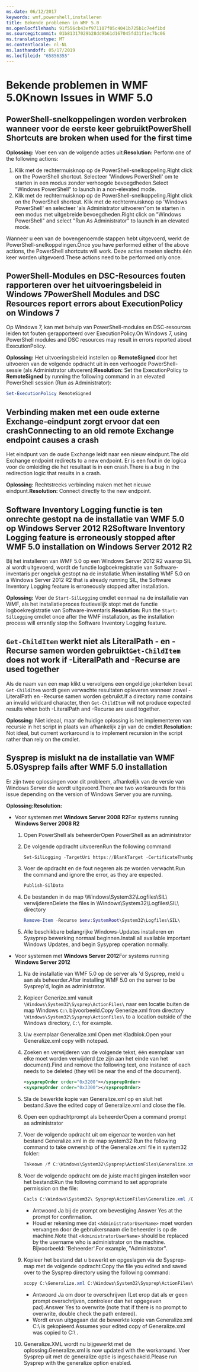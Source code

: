 ```yaml
---
ms.date: 06/12/2017
keywords: wmf,powershell,installeren
title: Bekende problemen in WMF 5.0
ms.openlocfilehash: 91f556cb43ef971107f05c4041b725b1c7e4f1bd
ms.sourcegitcommit: 01b81317029b28dd9b61d167045fd31f1ec7bc06
ms.translationtype: MT
ms.contentlocale: nl-NL
ms.lasthandoff: 05/17/2019
ms.locfileid: "65856355"
---
```

# <a name="known-issues-in-wmf-50"></a><span data-ttu-id="125ed-103">Bekende problemen in WMF 5.0</span><span class="sxs-lookup"><span data-stu-id="125ed-103">Known Issues in WMF 5.0</span></span>

## <a name="powershell-shortcuts-are-broken-when-used-for-the-first-time"></a><span data-ttu-id="125ed-104">PowerShell-snelkoppelingen worden verbroken wanneer voor de eerste keer gebruikt</span><span class="sxs-lookup"><span data-stu-id="125ed-104">PowerShell Shortcuts are broken when used for the first time</span></span>

<span data-ttu-id="125ed-105">**Oplossing:** Voer een van de volgende acties uit:</span><span class="sxs-lookup"><span data-stu-id="125ed-105">**Resolution:** Perform one of the following actions:</span></span>

1. <span data-ttu-id="125ed-106">Klik met de rechtermuisknop op de PowerShell-snelkoppeling.</span><span class="sxs-lookup"><span data-stu-id="125ed-106">Right click on the PowerShell shortcut.</span></span> <span data-ttu-id="125ed-107">Selecteer 'Windows PowerShell' om te starten in een modus zonder verhoogde bevoegdheden.</span><span class="sxs-lookup"><span data-stu-id="125ed-107">Select "Windows PowerShell" to launch in a non-elevated mode.</span></span>
2. <span data-ttu-id="125ed-108">Klik met de rechtermuisknop op de PowerShell-snelkoppeling.</span><span class="sxs-lookup"><span data-stu-id="125ed-108">Right click on the PowerShell shortcut.</span></span> <span data-ttu-id="125ed-109">Klik met de rechtermuisknop op 'Windows PowerShell' en selecteer 'als Administrator uitvoeren"om te starten in een modus met uitgebreide bevoegdheden.</span><span class="sxs-lookup"><span data-stu-id="125ed-109">Right click on "Windows PowerShell" and select "Run As Administrator" to launch in an elevated mode.</span></span>

<span data-ttu-id="125ed-110">Wanneer u een van de bovengenoemde stappen hebt uitgevoerd, werkt de PowerShell-snelkoppelingen.</span><span class="sxs-lookup"><span data-stu-id="125ed-110">Once you have performed either of the above actions, the PowerShell shortcuts will work.</span></span> <span data-ttu-id="125ed-111">Deze acties moeten slechts één keer worden uitgevoerd.</span><span class="sxs-lookup"><span data-stu-id="125ed-111">These actions need to be performed only once.</span></span>

## <a name="powershell-modules-and-dsc-resources-report-errors-about-executionpolicy-on-windows-7"></a><span data-ttu-id="125ed-112">PowerShell-Modules en DSC-Resources fouten rapporteren over het uitvoeringsbeleid in Windows 7</span><span class="sxs-lookup"><span data-stu-id="125ed-112">PowerShell Modules and DSC Resources report errors about ExecutionPolicy on Windows 7</span></span>

<span data-ttu-id="125ed-113">Op Windows 7, kan met behulp van PowerShell-modules en DSC-resources leiden tot fouten gerapporteerd over ExecutionPolicy.</span><span class="sxs-lookup"><span data-stu-id="125ed-113">On Windows 7, using PowerShell modules and DSC resources may result in errors reported about ExecutionPolicy.</span></span>

<span data-ttu-id="125ed-114">**Oplossing:** Het uitvoeringsbeleid instellen op **RemoteSigned** door het uitvoeren van de volgende opdracht uit in een verhoogde PowerShell-sessie (als Administrator uitvoeren):</span><span class="sxs-lookup"><span data-stu-id="125ed-114">**Resolution:** Set the ExecutionPolicy to **RemoteSigned** by running the following command in an elevated PowerShell session (Run as Administrator):</span></span>

```powershell
Set-ExecutionPolicy RemoteSigned
```

## <a name="connecting-to-an-old-remote-exchange-endpoint-causes-a-crash"></a><span data-ttu-id="125ed-115">Verbinding maken met een oude externe Exchange-eindpunt zorgt ervoor dat een crash</span><span class="sxs-lookup"><span data-stu-id="125ed-115">Connecting to an old remote Exchange endpoint causes a crash</span></span>

<span data-ttu-id="125ed-116">Het eindpunt van de oude Exchange leidt naar een nieuw eindpunt.</span><span class="sxs-lookup"><span data-stu-id="125ed-116">The old Exchange endpoint redirects to a new endpoint.</span></span> <span data-ttu-id="125ed-117">Er is een fout in de logica voor de omleiding die het resultaat is in een crash.</span><span class="sxs-lookup"><span data-stu-id="125ed-117">There is a bug in the redirection logic that results in a crash.</span></span>

<span data-ttu-id="125ed-118">**Oplossing:** Rechtstreeks verbinding maken met het nieuwe eindpunt.</span><span class="sxs-lookup"><span data-stu-id="125ed-118">**Resolution:** Connect directly to the new endpoint.</span></span>

## <a name="software-inventory-logging-feature-is-erroneously-stopped-after-wmf-50-installation-on-windows-server-2012-r2"></a><span data-ttu-id="125ed-119">Software Inventory Logging functie is ten onrechte gestopt na de installatie van WMF 5.0 op Windows Server 2012 R2</span><span class="sxs-lookup"><span data-stu-id="125ed-119">Software Inventory Logging feature is erroneously stopped after WMF 5.0 installation on Windows Server 2012 R2</span></span>

<span data-ttu-id="125ed-120">Bij het installeren van WMF 5.0 op een Windows Server 2012 R2 waarop SIL al wordt uitgevoerd, wordt de functie logboekregistratie van Software-inventaris per ongeluk gestopt na de installatie.</span><span class="sxs-lookup"><span data-stu-id="125ed-120">When installing WMF 5.0 on a Windows Server 2012 R2 that is already running SIL, the Software Inventory Logging feature is erroneously stopped after installation.</span></span>

<span data-ttu-id="125ed-121">**Oplossing:** Voer de `Start-SilLogging` cmdlet eenmaal na de installatie van WMF, als het installatieproces foutievelijk stopt met de functie logboekregistratie van Software-inventaris.</span><span class="sxs-lookup"><span data-stu-id="125ed-121">**Resolution:** Run the `Start-SilLogging` cmdlet once after the WMF installation, as the installation process will errantly stop the Software Inventory Logging feature.</span></span>

## <a name="get-childitem-does-not-work-if--literalpath-and--recurse-are-used-together"></a><span data-ttu-id="125ed-122">`Get-ChildItem` werkt niet als LiteralPath - en - Recurse samen worden gebruikt</span><span class="sxs-lookup"><span data-stu-id="125ed-122">`Get-ChildItem` does not work if -LiteralPath and -Recurse are used together</span></span>

<span data-ttu-id="125ed-123">Als de naam van een map klikt u vervolgens een ongeldige jokerteken bevat `Get-ChildItem` wordt geen verwachte resultaten opleveren wanneer zowel - LiteralPath en -Recurse samen worden gebruikt.</span><span class="sxs-lookup"><span data-stu-id="125ed-123">If a directory name contains an invalid wildcard character, then `Get-ChildItem` will not produce expected results when both -LiteralPath and -Recurse are used together.</span></span>

<span data-ttu-id="125ed-124">**Oplossing:** Niet ideaal, maar de huidige oplossing is het implementeren van recursie in het script in plaats van afhankelijk zijn van de cmdlet.</span><span class="sxs-lookup"><span data-stu-id="125ed-124">**Resolution:** Not ideal, but current workaround is to implement recursion in the script rather than rely on the cmdlet.</span></span>

## <a name="sysprep-fails-after-wmf-50-installation"></a><span data-ttu-id="125ed-125">Sysprep is mislukt na de installatie van WMF 5.0</span><span class="sxs-lookup"><span data-stu-id="125ed-125">Sysprep fails after WMF 5.0 installation</span></span>

<span data-ttu-id="125ed-126">Er zijn twee oplossingen voor dit probleem, afhankelijk van de versie van Windows Server die wordt uitgevoerd.</span><span class="sxs-lookup"><span data-stu-id="125ed-126">There are two workarounds for this issue depending on the version of Windows Server you are running.</span></span>

<span data-ttu-id="125ed-127">**Oplossing:**</span><span class="sxs-lookup"><span data-stu-id="125ed-127">**Resolution:**</span></span>

- <span data-ttu-id="125ed-128">Voor systemen met **Windows Server 2008 R2**</span><span class="sxs-lookup"><span data-stu-id="125ed-128">For systems running **Windows Server 2008 R2**</span></span>
  1. <span data-ttu-id="125ed-129">Open PowerShell als beheerder</span><span class="sxs-lookup"><span data-stu-id="125ed-129">Open PowerShell as an administrator</span></span>
  2. <span data-ttu-id="125ed-130">De volgende opdracht uitvoeren</span><span class="sxs-lookup"><span data-stu-id="125ed-130">Run the following command</span></span>

     ```powershell
     Set-SilLogging -TargetUri https://BlankTarget -CertificateThumbprint 0123456789
     ```

  3. <span data-ttu-id="125ed-131">Voer de opdracht en de fout negeren als ze worden verwacht.</span><span class="sxs-lookup"><span data-stu-id="125ed-131">Run the command and ignore the error, as they are expected.</span></span>

     ```powershell
     Publish-SilData
     ```

  4. <span data-ttu-id="125ed-132">De bestanden in de map \Windows\System32\Logfiles\SIL\ verwijderen</span><span class="sxs-lookup"><span data-stu-id="125ed-132">Delete the files in  \Windows\System32\Logfiles\SIL\ directory</span></span>

     ```powershell
     Remove-Item -Recurse $env:SystemRoot\System32\Logfiles\SIL\
     ```

  5. <span data-ttu-id="125ed-133">Alle beschikbare belangrijke Windows-Updates installeren en Sysyprep bewerking normaal beginnen.</span><span class="sxs-lookup"><span data-stu-id="125ed-133">Install all available important Windows Updates, and begin Sysyprep operation normally.</span></span>

- <span data-ttu-id="125ed-134">Voor systemen met **Windows Server 2012**</span><span class="sxs-lookup"><span data-stu-id="125ed-134">For systems running **Windows Server 2012**</span></span>
  1. <span data-ttu-id="125ed-135">Na de installatie van WMF 5.0 op de server als 'd Sysprep, meld u aan als beheerder.</span><span class="sxs-lookup"><span data-stu-id="125ed-135">After installing WMF 5.0 on the server to be Sysprep'd, login as administrator.</span></span>
  2. <span data-ttu-id="125ed-136">Kopieer Generize.xml vanuit `\Windows\System32\Sysprep\ActionFiles\` naar een locatie buiten de map Windows `C:\` bijvoorbeeld.</span><span class="sxs-lookup"><span data-stu-id="125ed-136">Copy Generize.xml from directory `\Windows\System32\Sysprep\ActionFiles\` to a location outside of the Windows directory, `C:\` for example.</span></span>
  3. <span data-ttu-id="125ed-137">Uw exemplaar Generalize.xml Open met Kladblok.</span><span class="sxs-lookup"><span data-stu-id="125ed-137">Open your Generalize.xml copy with notepad.</span></span>
  4. <span data-ttu-id="125ed-138">Zoeken en verwijderen van de volgende tekst, één exemplaar van elke moet worden verwijderd (ze zijn aan het einde van het document).</span><span class="sxs-lookup"><span data-stu-id="125ed-138">Find and remove the following text, one instance of each needs to be deleted (they will be near the end of the document).</span></span>

     ```xml
     <sysprepOrder order="0x3200"></sysprepOrder>
     <sysprepOrder order="0x3300"></sysprepOrder>
     ```

  5. <span data-ttu-id="125ed-139">Sla de bewerkte kopie van Generalize.xml op en sluit het bestand.</span><span class="sxs-lookup"><span data-stu-id="125ed-139">Save the edited copy of Generalize.xml and close the file.</span></span>
  6. <span data-ttu-id="125ed-140">Open een opdrachtprompt als beheerder</span><span class="sxs-lookup"><span data-stu-id="125ed-140">Open a command prompt as administrator</span></span>
  7. <span data-ttu-id="125ed-141">Voer de volgende opdracht uit om eigenaar te worden van het bestand Generalize.xml in de map system32:</span><span class="sxs-lookup"><span data-stu-id="125ed-141">Run the following command to take ownership of the Generalize.xml file in system32 folder:</span></span>

     ```powershell
     Takeown /f C:\Windows\System32\Sysprep\ActionFiles\Generalize.xml
     ```

  8. <span data-ttu-id="125ed-142">Voer de volgende opdracht om de juiste machtigingen instellen voor het bestand:</span><span class="sxs-lookup"><span data-stu-id="125ed-142">Run the following command to set appropriate permission on the file:</span></span>

     ```powershell
     Cacls C:\Windows\System32\ Sysprep\ActionFiles\Generalize.xml /G `<AdministratorUserName>`:F
     ```

     - <span data-ttu-id="125ed-143">Antwoord Ja bij de prompt om bevestiging.</span><span class="sxs-lookup"><span data-stu-id="125ed-143">Answer Yes at the prompt for confirmation.</span></span>
     - <span data-ttu-id="125ed-144">Houd er rekening mee dat `<AdministratorUserName>` moet worden vervangen door de gebruikersnaam die beheerder is op de machine.</span><span class="sxs-lookup"><span data-stu-id="125ed-144">Note that `<AdministratorUserName>` should be replaced by the username who is administrator on the machine.</span></span> <span data-ttu-id="125ed-145">Bijvoorbeeld: 'Beheerder'.</span><span class="sxs-lookup"><span data-stu-id="125ed-145">For example, "Administrator".</span></span>

  9. <span data-ttu-id="125ed-146">Kopieer het bestand dat u bewerkt en opgeslagen via de Sysprep-map met de volgende opdracht:</span><span class="sxs-lookup"><span data-stu-id="125ed-146">Copy the file you edited and saved over to the Sysprep directory using the following command:</span></span>

     ```powershell
     xcopy C:\Generalize.xml C:\Windows\System32\Sysprep\ActionFiles\Generalize.xml
     ```

     - <span data-ttu-id="125ed-147">Antwoord Ja om door te overschrijven (Let erop dat als er geen prompt overschrijven, controleer dan het opgegeven pad).</span><span class="sxs-lookup"><span data-stu-id="125ed-147">Answer Yes to overwrite (note that if there is no prompt to overwrite, double check the path entered).</span></span>
     - <span data-ttu-id="125ed-148">Wordt ervan uitgegaan dat de bewerkte kopie van Generalize.xml C:\ is gekopieerd.</span><span class="sxs-lookup"><span data-stu-id="125ed-148">Assumes your edited copy of Generalize.xml was copied to C:\ .</span></span>

  10. <span data-ttu-id="125ed-149">Generalize.XML wordt nu bijgewerkt met de oplossing.</span><span class="sxs-lookup"><span data-stu-id="125ed-149">Generalize.xml is now updated with the workaround.</span></span> <span data-ttu-id="125ed-150">Voer Sysprep uit met de generalize optie is ingeschakeld.</span><span class="sxs-lookup"><span data-stu-id="125ed-150">Please run Sysprep with the generalize option enabled.</span></span>